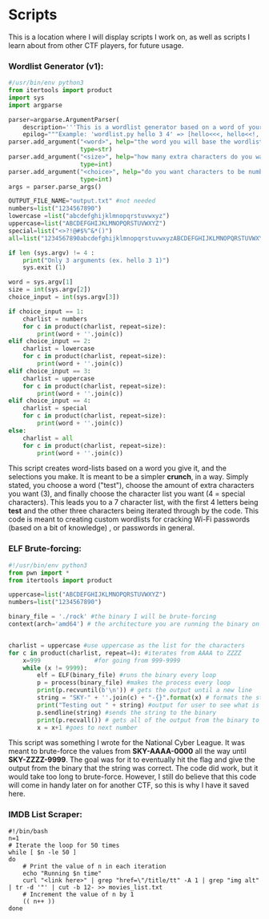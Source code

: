 # Scripts

This is a location where I will display scripts I work on, as well as scripts I learn about from other CTF players, for future usage.

### Wordlist Generator (v1):

```python
#/usr/bin/env python3
from itertools import product
import sys
import argparse

parser=argparse.ArgumentParser(
    description='''This is a wordlist generator based on a word of your choice. You can add any ASCII character based on pre-defined lists.''',
    epilog="""Example: 'wordlist.py hello 3 4' => [hello<<<, hello<<!, hello?@#, etc.]""")
parser.add_argument("<word>", help="the word you will base the wordlist on",
                    type=str)
parser.add_argument("<size>", help="how many extra characters do you want?",
                    type=int)                
parser.add_argument("<choice>", help="do you want characters to be numbers [1], lowercase letters [2], uppercase letters [3], special characters [4], or all of the above [5]",
                    type=int)
args = parser.parse_args()

OUTPUT_FILE_NAME="output.txt" #not needed
numbers=list("1234567890")
lowercase =list("abcdefghijklmnopqrstuvwxyz")
uppercase=list("ABCDEFGHIJKLMNOPQRSTUVWXYZ")
special=list("<>?!@#$%^&*()")
all=list("1234567890abcdefghijklmnopqrstuvwxyzABCDEFGHIJKLMNOPQRSTUVWXYZ<>?!@#$%^&*()")

if len (sys.argv) != 4 :
    print("Only 3 arguments (ex. hello 3 1)")
    sys.exit (1)

word = sys.argv[1]
size = int(sys.argv[2])
choice_input = int(sys.argv[3])

if choice_input == 1:
    charlist = numbers
    for c in product(charlist, repeat=size):
        print(word + ''.join(c))
elif choice_input == 2:
    charlist = lowercase
    for c in product(charlist, repeat=size):
        print(word + ''.join(c))
elif choice_input == 3:
    charlist = uppercase
    for c in product(charlist, repeat=size):
        print(word + ''.join(c))
elif choice_input == 4:
    charlist = special
    for c in product(charlist, repeat=size):
        print(word + ''.join(c))
else:
    charlist = all
    for c in product(charlist, repeat=size):
        print(word + ''.join(c))
```

This script creates word-lists based on a word you give it, and the selections you make. It is meant to be a simpler **crunch**, in a way. Simply stated, you choose a word ("test"), choose the amount of extra characters you want (3), and finally choose the character list you want (4 = special characters). This leads you to a 7 character list, with the first 4 letters being **test** and the other three characters being iterated through by the code. This code is meant to creating custom wordlists for cracking Wi-Fi passwords (based on a bit of knowledge) , or passwords in general.

### ELF Brute-forcing:

```python
#!/usr/bin/env python3
from pwn import *
from itertools import product

uppercase=list("ABCDEFGHIJKLMNOPQRSTUVWXYZ")
numbers=list("1234567890")

binary_file = './rock' #the binary I will be brute-forcing
context(arch='amd64') # the architecture you are running the binary on


charlist = uppercase #use uppercase as the list for the characters
for c in product(charlist, repeat=4): #iterates from AAAA to ZZZZ
    x=999 				#for going from 999-9999
    while (x != 9999):
        elf = ELF(binary_file) #runs the binary every loop 
        p = process(binary_file) #makes the process every loop
        print(p.recvuntil(b'\n')) # gets the output until a new line
        string = "SKY-" + ''.join(c) + "-{}".format(x) # formats the string in a SKY-ABCD-1234 format 
        print("Testing out " + string) #output for user to see what is being tested
        p.sendline(string) #sends the string to the binary
        print(p.recvall()) # gets all of the output from the binary to check if the string is correct
        x = x+1 #goes to next number
```

This script was something I wrote for the National Cyber League. It was meant to brute-force the values from **SKY-AAAA-0000** all the way until **SKY-ZZZZ-9999**. The goal was for it to eventually hit the flag and give the output from the binary that the string was correct. The code did work, but it would take too long to brute-force. However, I still do believe that this code will come in handy later on for another CTF, so this is why I have it saved here.

### IMDB List Scraper:

```
#!/bin/bash 
n=1
# Iterate the loop for 50 times
while [ $n -le 50 ]
do
    # Print the value of n in each iteration
    echo "Running $n time"
    curl "<link here>" | grep "href=\"/title/tt" -A 1 | grep "img alt" | tr -d '"' | cut -b 12- >> movies_list.txt
    # Increment the value of n by 1
    (( n++ ))
done
```

&#x20;
